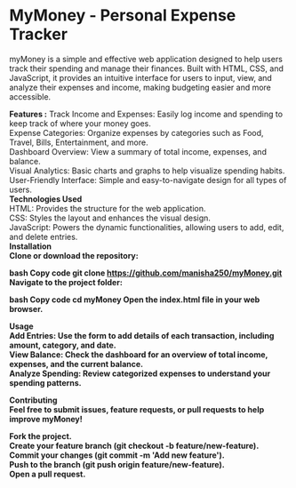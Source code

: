 # MyMoney - Personal Expense Tracker
myMoney is a simple and effective web application designed to help users track their spending and manage their finances. Built with HTML, CSS, and JavaScript, it provides an intuitive interface for users to input, view, and analyze their expenses and income, making budgeting easier and more accessible.<br>

<b>Features :</b>
Track Income and Expenses: Easily log income and spending to keep track of where your money goes.<br>
Expense Categories: Organize expenses by categories such as Food, Travel, Bills, Entertainment, and more.<br>
Dashboard Overview: View a summary of total income, expenses, and balance.<br>
Visual Analytics: Basic charts and graphs to help visualize spending habits.<br>
User-Friendly Interface: Simple and easy-to-navigate design for all types of users.<br>
<b>Technologies Used</b><br>
HTML: Provides the structure for the web application.<br>
CSS: Styles the layout and enhances the visual design.<br>
JavaScript: Powers the dynamic functionalities, allowing users to add, edit, and delete entries.<br>
<b>Installation<b><br>
Clone or download the repository:<br>

bash
Copy code
git clone https://github.com/manisha250/myMoney.git
Navigate to the project folder:<br>

bash
Copy code
cd myMoney
Open the index.html file in your web browser.

<b>Usage<b><br>
Add Entries: Use the form to add details of each transaction, including amount, category, and date.<br>
View Balance: Check the dashboard for an overview of total income, expenses, and the current balance.<br>
Analyze Spending: Review categorized expenses to understand your spending patterns.<br>

<b>Contributing<b><br>
Feel free to submit issues, feature requests, or pull requests to help improve myMoney!<br>

<b>Fork the project.<b><br>
Create your feature branch (git checkout -b feature/new-feature).<br>
Commit your changes (git commit -m 'Add new feature').<br>
Push to the branch (git push origin feature/new-feature).<br>
Open a pull request.







